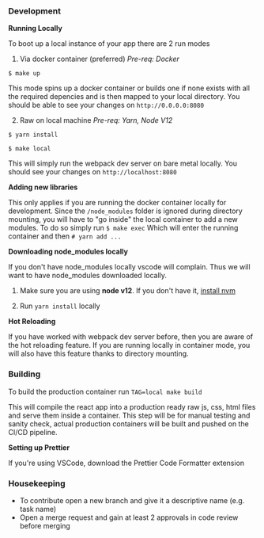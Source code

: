 ### Development

**Running Locally**

To boot up a local instance of your app there are 2 run modes

1. Via docker container (preferred)
*Pre-req: Docker*

`$ make up`

This mode spins up a docker container or builds one if none exists with all
the required depencies and is then mapped to your local directory.
You should be able to see your changes on `http://0.0.0.0:8080`

2. Raw on local machine
*Pre-req: Yarn, Node V12*

`$ yarn install`

`$ make local` 

This will simply run the webpack dev server on bare metal locally.
You should see your changes on `http://localhost:8080`

**Adding new libraries**

This only applies if you are running the docker container locally
for development.
Since the `/node_modules` folder is ignored during directory mounting, you will 
have to "go inside" the local container to add a new modules.
To do so simply run 
`$ make exec`
Which will enter the running container and then
`# yarn add ...`

**Downloading node_modules locally**

If you don't have node_modules locally vscode will complain. Thus we will want to have node_modules downloaded locally.

1. Make sure you are using **node v12**. If you don't have it, [install nvm](https://jamesauble.medium.com/install-nvm-on-mac-with-brew-adb921fb92cc)

2. Run `yarn install` locally

**Hot Reloading**

If you have worked with webpack dev server before, then you are aware of the
hot reloading feature. If you are running locally in container mode, you will 
also have this feature thanks to directory mounting.

### Building
To build the production container run
`TAG=local make build`

This will compile the react app into a production ready raw js, css, html
files and serve them inside a container. 
This step will be for manual testing and sanity check, actual production 
containers will be built and pushed on the CI/CD pipeline.

**Setting up Prettier**

If you're using VSCode, download the Prettier Code Formatter extension

### Housekeeping

* To contribute open a new branch and give it a descriptive name (e.g. task name)
* Open a merge request and gain at least 2 approvals in code review before merging

